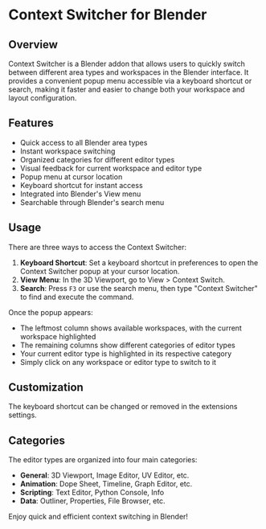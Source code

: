 # Context Switcher for Blender

## Overview
Context Switcher is a Blender addon that allows users to quickly switch between different area types and workspaces in the Blender interface. It provides a convenient popup menu accessible via a keyboard shortcut or search, making it faster and easier to change both your workspace and layout configuration.

## Features
- Quick access to all Blender area types
- Instant workspace switching
- Organized categories for different editor types
- Visual feedback for current workspace and editor type
- Popup menu at cursor location
- Keyboard shortcut for instant access
- Integrated into Blender's View menu
- Searchable through Blender's search menu

## Usage
There are three ways to access the Context Switcher:

1. **Keyboard Shortcut**: Set a keyboard shortcut in preferences to open the Context Switcher popup at your cursor location.
2. **View Menu**: In the 3D Viewport, go to View > Context Switch.
3. **Search**: Press `F3` or use the search menu, then type "Context Switcher" to find and execute the command.

Once the popup appears:
- The leftmost column shows available workspaces, with the current workspace highlighted
- The remaining columns show different categories of editor types
- Your current editor type is highlighted in its respective category
- Simply click on any workspace or editor type to switch to it

## Customization
The keyboard shortcut can be changed or removed in the extensions settings.

## Categories
The editor types are organized into four main categories:
- **General**: 3D Viewport, Image Editor, UV Editor, etc.
- **Animation**: Dope Sheet, Timeline, Graph Editor, etc.
- **Scripting**: Text Editor, Python Console, Info
- **Data**: Outliner, Properties, File Browser, etc.

Enjoy quick and efficient context switching in Blender!
